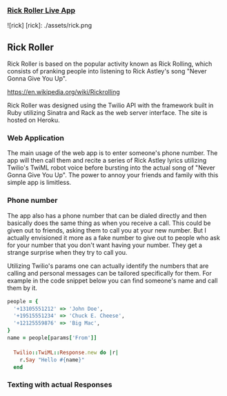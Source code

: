 

### [Rick Roller Live App][photojournal]
[photojournal]: https://rick-roller.herokuapp.com/index.html

![rick]
[rick]: ./assets/rick.png

## Rick Roller
Rick Roller is based on the popular activity known as Rick Rolling, which consists of pranking people into listening to Rick Astley's song "Never Gonna Give You Up".

https://en.wikipedia.org/wiki/Rickrolling

Rick Roller was designed using the Twilio API with the framework built in Ruby utilizing Sinatra and Rack as the web server interface.  The site is hosted on Heroku.  

### Web Application
The main usage of the web app is to enter someone's phone number.  The app will then call them and recite a series of Rick Astley lyrics utilizing Twilio's TwiML robot voice before bursting into the actual song of "Never Gonna Give You Up".  The power to annoy your friends and family with this simple app is limitless.  

### Phone number
The app also has a phone number that can be dialed directly and then basically does the same thing as when you receive a call.  This could be given out to friends, asking them to call you at your new number.  But I actually envisioned it more as a fake number to give out to people who ask for your number that you don't want having your number.  They get a strange surprise when they try to call you.  

Utilizing Twilio's params one can actually identify the numbers that are calling and personal messages can be tailored specifically for them.  For example in the code snippet below you can find someone's name and call them by it.

```ruby
people = {
  '+13105551212' => 'John Doe',
  '+19515551234' => 'Chuck E. Cheese',
  '+12125559876' => 'Big Mac',
}
name = people[params['From']]

  Twilio::TwiML::Response.new do |r|
    r.Say "Hello #{name}"
  end
```

### Texting with actual Responses
